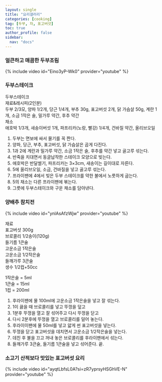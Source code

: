 ```yaml
---
layout: single
title: "요리갤러리"
categories: [cooking]
tag: [두부, 차, 표고버섯]
toc: true
author_profile: false
sidebar:
  nav: "docs"
---
```


### 얼큰하고 매콤한 두부조림
{% include video id="Eino3yP-Wk0" provider="youtube" %}

### 두부스테이크
두부스테이크  
재료&레시피(2인분)   
두부 2/3모, 양파 1/2개, 당근 1/4개, 부추 30g, 표고버섯 2개, 닭 가슴살 50g, 계란 1개, 소금 1작은 술, 밀가루 약간, 후추 약간  
채소   
애호박 1/3개, 새송이버섯 1개, 파프리카(노랑, 빨강) 1/4개, 건바질 약간, 올리브오일

1. 두부는 면보에 싸서 물기를 꼭 짠다.
2. 양파, 당근, 부추, 표고버섯, 닭 가슴살은 곱게 다진다.
3. 1과 2에 계란과 밀가루 약간, 소금 1작은 술, 후추를 약간 넣고 골고루 섞는다. 
4. 반죽을 치대면서 동글납작한 스테이크 모양으로 빚는다.
5. 애호박은 반달썰기, 파프리카는 3×3cm, 새송이는 길이대로 자른다.
6. 5에 올리브오일, 소금, 건바질을 넣고 골고루 섞는다. 
7. 프라이팬에 4에서 빚은 두부 스테이크를 약한 불에서 노릇하게 굽는다.
8. 5의 채소는 다른 프라이팬에 볶는다. 
9. 그릇에 두부스테이크와 구운 채소를 담아낸다.


### 양배추 참치전
{% include video id="ynlAsAfzWjw" provider="youtube" %}

재료   
표고버섯 300g  
브로콜리 1/2송이(120g)   
들기름 1큰술   
고운소금 1작은술   
고운소금 1/2작은술   
들깨가루 3큰술    
생수 1/2컵+50cc   

1작은술 = 5ml   
1큰술 = 15ml   
1컵 = 200ml   
1. 후라이팬에 물 100ml에 고운소금 1작은술을 넣고 잘 섞는다.
2. 1이 끓을 때 브로콜리를 넣고 뚜껑을 덮고
3. 1분후 뚜껑을 열고 잘 섞어주고 다시 뚜껑을 닫고
4. 다시 2분후에 뚜껑을 열고 브로콜리를 덜어 놓는다.
5. 후라이이팬에 물 50ml를 넣고 얇게 썬 표고버섯을 넣는다.
6. 뚜껑을 닫고 표고버섯을 데치면서 고운소금 1/2작은술을 넣는다.
7. 데친 후 불을 끄고 꺼내 놓은 브로콜리를 후라이팬에서 섞는다.
8. 들깨가루 3큰술, 들기름 1큰술을 넣고 섞어준다. 끝.

### 소고기 산적보다 맛있는 표고버섯 요리
{% include video id="ayqtLbfsL0A?si=zR7yprsyHSGhVE-N" provider="youtube" %}

